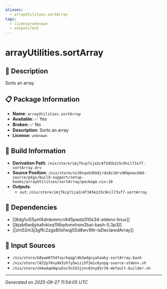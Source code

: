 ```yaml
---
aliases:
  - arrayUtilities.sortArray
tags:
  - license/unknown
  - outputs/out
---
```


# arrayUtilities.sortArray

## 📝 Description

Sorts an array

## 📋 Package Information

- **Name**: `arrayUtilities.sortArray`
- **Available**: ✅ Yes
- **Broken**: ✅ No
- **Description**: Sorts an array
- **License**: `unknown`

## 🔧 Build Information

- **Derivation Path**: `/nix/store/imjfkcp7ija2c4f345k2z5c9nil73sf7-sortArray.drv`
- **Source Position**: `/nix/store/ns30sqxb36k8jrds8z18rv96bpnwc60d-source/pkgs/build-support/setup-hooks/arrayUtilities/sortArray/package.nix:10`
- **Outputs**:
  - `out`:  `/nix/store/imjfkcp7ija2c4f345k2z5c9nil73sf7-sortArray`

## 🔗 Dependencies

- [[6dg1vi55ynf4dmkmmcn945pwdz010s34-stdenv-linux]]
- [[bjsb6wdjykafnkixq156qdvmxhsm2bai-bash-5.3p3]]
- [[zm52m3j3gffc2zgs80sfwqj55d8wv99r-isDeclaredArray]]

## 📁 Input Sources

- `/nix/store/b8ywm0754fxyrkqqgl4b3wdgcya5aaky-sortArray.bash`
- `/nix/store/l622p70vy8k5sh7y5wizi5f2mic6ynpg-source-stdenv.sh`
- `/nix/store/shkw4qm9qcw5sc5n1k5jznc83ny02r39-default-builder.sh`

---
*Generated on 2025-09-27 11:54:05 UTC*
